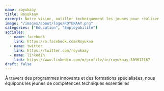 ```yaml
---
name: royukaay
title: Royukaay
excerpt: Notre vision, outiller techniquement les jeunes pour réaliser une croissance économique inclusive.
image: "/images/about/logo/ROYUKAAY.png"
categories: ["Éducation", "Employabilité"]
sociales:
  - name: facebook
    link: https://m.facebook.com/Royukaa
  - name: twitter
    link: https://twitter.com/royukaay
  - name: linkedin
    link: https://www.linkedin.com/m/profile/in/royukaay-309612167
draft: false
---
```


À travers des programmes innovants et des formations spécialisées, nous équipons les jeunes de compétences techniques essentielles
